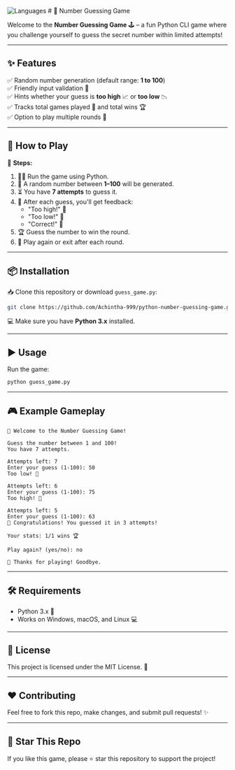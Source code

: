 ![Languages](https://skillicons.dev/icons?i=py) # 🎯 Number Guessing Game

Welcome to the **Number Guessing Game** 🕹️ – a fun Python CLI game where you challenge yourself to guess the secret number within limited attempts!

---

## ✨ Features

✅ Random number generation (default range: **1 to 100**)  
✅ Friendly input validation 💬  
✅ Hints whether your guess is **too high** 📈 or **too low** 📉  
✅ Tracks total games played 🎲 and total wins 🏆  
✅ Option to play multiple rounds 🔁

---

## 🚀 How to Play

📌 **Steps:**

1. 🏃‍♂️ Run the game using Python.
2. 🎲 A random number between **1–100** will be generated.
3. ⏳ You have **7 attempts** to guess it.
4. 📢 After each guess, you'll get feedback:
   - "Too high!" 🔺
   - "Too low!" 🔻
   - "Correct!" 🎉
5. 🏆 Guess the number to win the round.
6. 🔄 Play again or exit after each round.

---

## 📦 Installation

📥 Clone this repository or download `guess_game.py`:

```bash
git clone https://github.com/Achintha-999/python-number-guessing-game.git
```

💻 Make sure you have **Python 3.x** installed.

---

## ▶️ Usage

Run the game:

```bash
python guess_game.py
```

---

## 🎮 Example Gameplay

```
🎉 Welcome to the Number Guessing Game!

Guess the number between 1 and 100!
You have 7 attempts.

Attempts left: 7
Enter your guess (1-100): 50
Too low! 🔻

Attempts left: 6
Enter your guess (1-100): 75
Too high! 🔺

Attempts left: 5
Enter your guess (1-100): 63
🎉 Congratulations! You guessed it in 3 attempts!

Your stats: 1/1 wins 🏆

Play again? (yes/no): no

👋 Thanks for playing! Goodbye.
```

---

## 🛠 Requirements

- Python 3.x 🐍
- Works on Windows, macOS, and Linux 💻

---

## 📜 License

This project is licensed under the MIT License. 📄

---

## ❤️ Contributing

Feel free to fork this repo, make changes, and submit pull requests! ✨



---

## 🌟 Star This Repo

If you like this game, please ⭐ star this repository to support the project!

